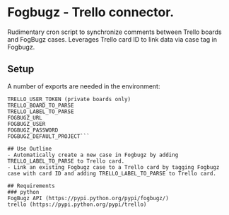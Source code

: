 # Fogbugz - Trello connector.
Rudimentary cron script to synchronize comments between Trello boards and FogBugz cases. Leverages Trello card ID to link data via case tag in Fogbugz.

## Setup
A number of exports are needed in the environment:
```TRELLO_API_KEY
TRELLO_USER_TOKEN (private boards only)
TRELLO_BOARD_TO_PARSE
TRELLO_LABEL_TO_PARSE
FOGBUGZ_URL
FOGBUGZ_USER
FOGBUGZ_PASSWORD
FOGBUGZ_DEFAULT_PROJECT```

## Use Outline
- Automatically create a new case in Fogbugz by adding TRELLO_LABEL_TO_PARSE to Trello card.
- Link an existing Fogbugz case to a Trello card by tagging Fogbugz case with card ID and adding TRELLO_LABEL_TO_PARSE to Trello card.

## Requirements
### python
FogBugz API (https://pypi.python.org/pypi/fogbugz/)
trello (https://pypi.python.org/pypi/trello)
